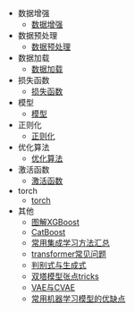 - 数据增强
  - [数据增强](https://github.com/QinHsiu/Awesome-Tricks/blob/main/Basic/data-augmentation.md)
- 数据预处理
  - [数据预处理](https://github.com/QinHsiu/Awesome-Tricks/blob/main/Basic/data-process.md)
- 数据加载
  - [数据加载](https://github.com/QinHsiu/Awesome-Tricks/blob/main/Basic/data-loader.md)
- 损失函数
  - [损失函数](https://github.com/QinHsiu/Awesome-Tricks/blob/main/Basic/loss.md)
- 模型
  - [模型](https://github.com/QinHsiu/Awesome-Tricks/blob/main/Basic/model.md)
- 正则化
  - [正则化](https://github.com/QinHsiu/Awesome-Tricks/blob/main/Basic/normalization.md)
- 优化算法
  - [优化算法](https://github.com/QinHsiu/Awesome-Tricks/blob/main/Basic/optimizer.md)
- 激活函数
  - [激活函数](https://github.com/QinHsiu/Awesome-Tricks/blob/main/Basic/activate-function.md)
- torch
  - [torch](https://github.com/QinHsiu/Awesome-Tricks/blob/main/Basic/torch.md)  
- 其他
  - [图解XGBoost](https://mp.weixin.qq.com/s/hhppifAprxqwE7ugeLazmQ)
  - [CatBoost](https://mp.weixin.qq.com/s/eDikTYDdCXnNFt-nW1UV7Q)
  - [常用集成学习方法汇总](https://mp.weixin.qq.com/s/NFlF7Y0VWhSExQ30d9_ziw)
  - [transformer常见问题](https://mp.weixin.qq.com/s/vdO6DpVsW9fp4T4sJEU0XQ)
  - [判别式与生成式](https://mp.weixin.qq.com/s/kH71KhsfxCIdIi37z5IFEA)
  - [双塔模型张点tricks](https://mp.weixin.qq.com/s/DZ3xRIIOsDSHBvsDGburAQ)
  - [VAE与CVAE](https://mp.weixin.qq.com/s/O7tXTzpmoasmz1t3Z4Ag2A)
  - [常用机器学习模型的优缺点](https://mp.weixin.qq.com/s/vg4x73_TXaLKWE5lyy3SbQ)

